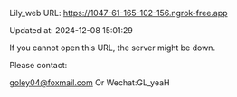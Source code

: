Lily_web URL: https://1047-61-165-102-156.ngrok-free.app

Updated at: 2024-12-08 15:01:29

If you cannot open this URL, the server might be down.

Please contact: 

goley04@foxmail.com Or Wechat:GL_yeaH